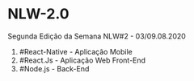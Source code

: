 # NLW-2.0
Segunda Edição da Semana NLW#2 - 03/09.08.2020

1. #React-Native - Aplicação Mobile
1. #React.Js - Aplicação Web Front-End
1. #Node.js - Back-End
